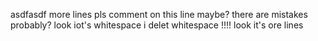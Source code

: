asdfasdf
more lines
pls comment on this line maybe?
there are mistakes
probably?
    look iot's whitespace
  i delet whitespace
!!!!
look it's ore lines
